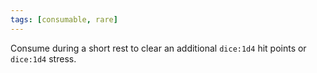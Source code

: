 ```yaml
---
tags: [consumable, rare]
---
```

Consume during a short rest to clear an additional `dice:1d4` hit points or `dice:1d4` stress.